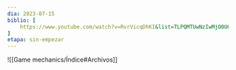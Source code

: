 ```yaml
---
dia: 2023-07-15
biblio: [
	https://www.youtube.com/watch?v=RvrVicqDhKI&list=TLPQMTUwNzIwMjO0UCbebfVWrA
]
etapa: sin-empezar
---
```










![[Game mechanics/Índice#Archivos]]